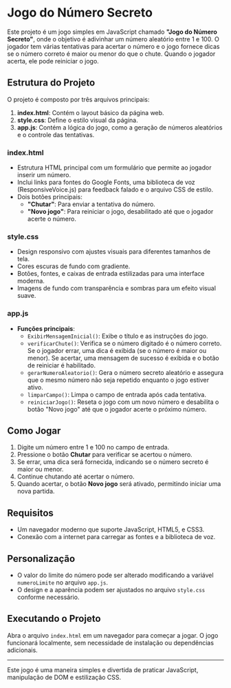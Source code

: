 # Jogo do Número Secreto

Este projeto é um jogo simples em JavaScript chamado **"Jogo do Número Secreto"**, onde o objetivo é adivinhar um número aleatório entre 1 e 100. O jogador tem várias tentativas para acertar o número e o jogo fornece dicas se o número correto é maior ou menor do que o chute. Quando o jogador acerta, ele pode reiniciar o jogo.

## Estrutura do Projeto

O projeto é composto por três arquivos principais:

1. **index.html**: Contém o layout básico da página web.
2. **style.css**: Define o estilo visual da página.
3. **app.js**: Contém a lógica do jogo, como a geração de números aleatórios e o controle das tentativas.

### index.html
- Estrutura HTML principal com um formulário que permite ao jogador inserir um número.
- Inclui links para fontes do Google Fonts, uma biblioteca de voz (ResponsiveVoice.js) para feedback falado e o arquivo CSS de estilo.
- Dois botões principais:
  - **"Chutar"**: Para enviar a tentativa do número.
  - **"Novo jogo"**: Para reiniciar o jogo, desabilitado até que o jogador acerte o número.

### style.css
- Design responsivo com ajustes visuais para diferentes tamanhos de tela.
- Cores escuras de fundo com gradiente.
- Botões, fontes, e caixas de entrada estilizadas para uma interface moderna.
- Imagens de fundo com transparência e sombras para um efeito visual suave.

### app.js
- **Funções principais**:
  - `ExibirMensagemInicial()`: Exibe o título e as instruções do jogo.
  - `verificarChute()`: Verifica se o número digitado é o número correto. Se o jogador errar, uma dica é exibida (se o número é maior ou menor). Se acertar, uma mensagem de sucesso é exibida e o botão de reiniciar é habilitado.
  - `gerarNumeroAleatorio()`: Gera o número secreto aleatório e assegura que o mesmo número não seja repetido enquanto o jogo estiver ativo.
  - `limparCampo()`: Limpa o campo de entrada após cada tentativa.
  - `reiniciarJogo()`: Reseta o jogo com um novo número e desabilita o botão "Novo jogo" até que o jogador acerte o próximo número.

## Como Jogar

1. Digite um número entre 1 e 100 no campo de entrada.
2. Pressione o botão **Chutar** para verificar se acertou o número.
3. Se errar, uma dica será fornecida, indicando se o número secreto é maior ou menor.
4. Continue chutando até acertar o número.
5. Quando acertar, o botão **Novo jogo** será ativado, permitindo iniciar uma nova partida.

## Requisitos

- Um navegador moderno que suporte JavaScript, HTML5, e CSS3.
- Conexão com a internet para carregar as fontes e a biblioteca de voz.

## Personalização

- O valor do limite do número pode ser alterado modificando a variável `numeroLimite` no arquivo `app.js`.
- O design e a aparência podem ser ajustados no arquivo `style.css` conforme necessário.

## Executando o Projeto

Abra o arquivo `index.html` em um navegador para começar a jogar. O jogo funcionará localmente, sem necessidade de instalação ou dependências adicionais.

---

Este jogo é uma maneira simples e divertida de praticar JavaScript, manipulação de DOM e estilização CSS.
